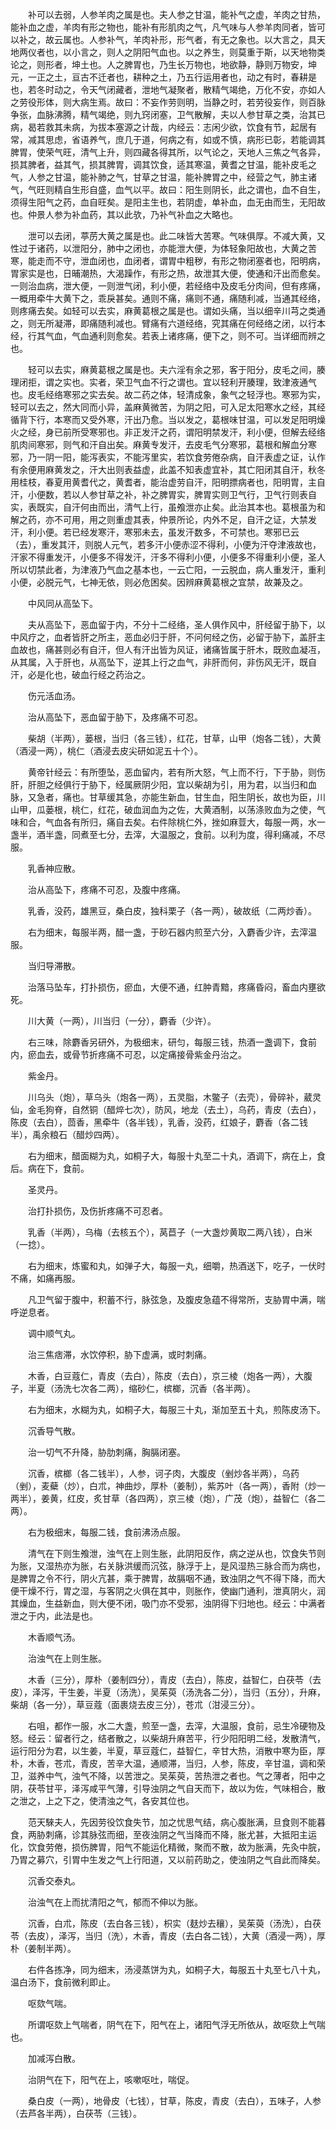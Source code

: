 <!-- { "loadSidebar": true } -->
　　补可以去弱，人参羊肉之属是也。夫人参之甘温，能补气之虚，羊肉之甘热，能补血之虚，羊肉有形之物也，能补有形肌肉之气，凡气味与人参羊肉同者，皆可以补之，故云属也。人参补气，羊肉补形，形气者，有无之象也。以大言之，具天地两仪者也，以小言之，则人之阴阳气血也。以之养生，则莫重于斯，以天地物类论之，则形者，坤土也。人之脾胃也，乃生长万物也，地欲静，静则万物安，坤元，一正之土，亘古不迁者也，耕种之土，乃五行运用者也，动之有时，春耕是也，若冬时动之，令天气闭藏者，泄地气凝聚者，散精气竭绝，万化不安，亦如人之劳役形体，则大病生焉。故曰：不妄作劳则明，当静之时，若劳役妄作，则百脉争张，血脉沸腾，精气竭绝，则九窍闭塞，卫气散解，夫以人参甘草之类，治其已病，曷若救其未病，为拔本塞源之计哉，内经云：志闲少欲，饮食有节，起居有常，减其思虑，省语养气，庶几于道，何病之有，如或不慎，病形已彰，若能调其脾胃，使荣气旺，清气上升，则四藏各得其所，以气论之，天地人三焦之气各异，损其脾者，益其气，损其脾胃，调其饮食，适其寒温，黄耆之甘温，能补皮毛之气，人参之甘温，能补肺之气，甘草之甘温，能补脾胃之中，经营之气，肺主诸气，气旺则精自生形自盛，血气以平。故曰：阳生则阴长，此之谓也，血不自生，须得生阳气之药，血自旺矣。是阳主生也，若阴虚，单补血，血无由而生，无阳故也。仲景人参为补血药，其以此欤，乃补气补血之大略也。

　　泄可以去闭，葶苈大黄之属是也。此二味皆大苦寒。气味俱厚。不减大黄，又性过于诸药，以泄阳分，肺中之闭也，亦能泄大便，为体轻象阳故也，大黄之苦寒，能走而不守，泄血闭也，血闭者，谓胃中粗秽，有形之物闭塞者也，阳明病，胃家实是也，日晡潮热，大渴躁作，有形之热，故泄其大便，使通和汗出而愈矣。一则治血病，泄大便，一则泄气闭，利小便，若经络中及皮毛分肉间，但有疼痛，一概用牵牛大黄下之，乖戾甚矣。通则不痛，痛则不通，痛随利减，当通其经络，则疼痛去矣。如轻可以去实，麻黄葛根之属是也。谓如头痛，当以细辛川芎之类通之，则无所凝滞，即痛随利减也。臂痛有六道经络，究其痛在何经络之闭，以行本经，行其气血，气血通利则愈矣。若表上诸疼痛，便下之，则不可。当详细而辨之也。

　　轻可以去实，麻黄葛根之属是也。夫六淫有余之邪，客于阳分，皮毛之间，腠理闭拒，谓之实也。实者，荣卫气血不行之谓也。宜以轻利开腠理，致津液通气也。皮毛经络寒邪之实去矣。故二药之体，轻清成象，象气之轻浮也。寒邪为实，轻可以去之，然大同而小异，盖麻黄微苦，为阴之阳，可入足太阳寒水之经，其经循背下行，本寒而又受外寒，汗出乃愈。当以发之，葛根味甘温，可以发足阳明燥火之经，身已前所受寒邪也。非正发汗之药，谓阳明禁发汗，利小便，但解去经络肌肉间寒邪，则气和汗自出矣。麻黄专发汗，去皮毛气分寒邪，葛根和解血分寒邪，乃一阴一阳，能泻表实，不能泻里实，若饮食劳倦杂病，自汗表虚之证，认作有余便用麻黄发之，汗大出则表益虚，此盖不知表虚宜补，其亡阳闭其自汗，秋冬用桂枝，春夏用黄耆代之，黄耆者，能治虚劳自汗，阳明摽病者也，阳明胃，主自汗，小便数，若以人参甘草之补，补之脾胃实，脾胃实则卫气行，卫气行则表自实，表既实，自汗何由而出，清气上行，虽飧泄亦止矣。此治其本也。葛根虽为和解之药，亦不可用，用之则重虚其表，仲景所论，内外不足，自汗之证，大禁发汗，利小便。若已经发寒汗，寒邪未去，虽发汗数多，不可禁也。寒邪已云（去），重发其汗，则脱人元气，若多汗小便赤涩不得利，小便为汗夺津液故也，汗家不得重发汗，小便多不得发汗，汗多不得利小便，小便多不得重利小便，圣人所以切禁此者，为津液乃气血之基本也，一云亡阳，一云脱血，病人重发汗，重利小便，必脱元气，七神无依，则必危困矣。因辨麻黄葛根之宜禁，故兼及之。

　　中风同从高坠下。

　　夫从高坠下，恶血留于内，不分十二经络，圣人俱作风中，肝经留于胁下，以中风疗之，血者皆肝之所主，恶血必归于肝，不问何经之伤，必留于胁下，盖肝主血故也，痛甚则必有自汗，但人有汗出皆为风证，诸痛皆属于肝木，既败血凝冱，从其属，入于肝也，从高坠下，逆其上行之血气，非肝而何，非伤风无汗，既自汗，必是化也，破血行经之药治之。

　　伤元活血汤。

　　治从高坠下，恶血留于胁下，及疼痛不可忍。

　　柴胡（半两），蒌根，当归（各三钱），红花，甘草，山甲（炮各二钱），大黄（酒浸一两），桃仁（酒浸去皮尖研如泥五十个）。

　　黄帝针经云：有所堕坠，恶血留内，若有所大怒，气上而不行，下于胁，则伤肝，肝胆之经俱行于胁下，经属厥阴少阳，宜以柴胡为引，用为君，以当归和血脉，又急者，痛也。甘草缓其急，亦能生新血，甘生血，阳生阴长，故也为臣，川山甲，瓜蒌根，桃仁，红花，破血润血为之佐，大黄酒制，以荡涤败血为之使，气味和合，气血各有所归，痛自去矣。右件除桃仁外，挫如麻荳大，每服一两，水一盏半，酒半盏，同煮至七分，去滓，大温服之，食前。以利为度，得利痛减，不尽服。

　　乳香神应散。

　　治从高坠下，疼痛不可忍，及腹中疼痛。

　　乳香，没药，雄黑豆，桑白皮，独科栗子（各一两），破故纸（二两炒香）。

　　右为细末，每服半两，醋一盏，于砂石器内煎至六分，入麝香少许，去滓温服。

　　当归导滞散。

　　治落马坠车，打扑损伤，瘀血，大便不通，红肿青黯，疼痛昏闷，畜血内壅欲死。

　　川大黄（一两），川当归（一分），麝香（少许）。

　　右三味，除麝香另研外，为极细末，研匀，每服三钱，热酒一盏调下，食前内，瘀血去，或骨节折疼痛不可忍，以定痛接骨紫金丹治之。

　　紫金丹。

　　川乌头（炮），草乌头（炮各一两），五灵脂，木鳖子（去壳），骨碎补，葳灵仙，金毛狗脊，自然铜（醋焠七次），防风，地龙（去土），乌药，青皮（去白），陈皮（去白），茴香，黑牵牛（各半钱），乳香，没药，红娘子，麝香（各二钱半），禹余粮石（醋炒四两）。

　　右为细末，醋面糊为丸，如桐子大，每服十丸至二十丸，酒调下，病在上，食后。病在下，食前。

　　圣灵丹。

　　治打扑损伤，及伤折疼痛不可忍者。

　　乳香（半两），乌梅（去核五个），莴苣子（一大盏炒黄取二两八钱），白米（一捻）。

　　右为细末，炼蜜和丸，如弹子大，每服一丸，细嚼，热酒送下，吃子，一伏时不痛，如痛再服。

　　凡卫气留于腹中，积蓄不行，脉弦急，及腹皮急蕴不得常所，支胁胃中满，喘呼逆息者。

　　调中顺气丸。

　　治三焦痞滞，水饮停积，胁下虚满，或时刺痛。

　　木香，白豆蔻仁，青皮（去白），陈皮（去白），京三棱（炮各一两），大腹子，半夏（汤洗七次各二两），缩砂仁，槟榔，沉香（各半两）。

　　右为细末，水糊为丸，如桐子大，每服三十丸，渐加至五十丸，煎陈皮汤下。

　　沉香导气散。

　　治一切气不升降，胁肋刺痛，胸膈闭塞。

　　沉香，槟榔（各二钱半），人参，诃子肉，大腹皮（剉炒各半两），乌药（剉），麦蘗（炒），白朮，神曲炒，厚朴（姜制），紫苏叶（各一两），香附（炒一两半），姜黄，红皮，炙甘草（各四两），京三棱（炮），广茂（炮），益智仁（各二两）。

　　右为极细末，每服二钱，食前沸汤点服。

　　清气在下则生飧泄，浊气在上则生胀，此阴阳反作，病之逆从也，饮食失节则为胀，又湿热亦为胀，右关脉洪缓而沉弦，脉浮于上，是风湿热三脉合而为病也，是脾胃之令不行，阴火亢甚，乘于脾胃，故膈咽不通，致浊阴之气不得下降，而大便干燥不行，胃之湿，与客阴之火俱在其中，则胀作，使幽门通利，泄真阴火，润其燥血，生益新血，则大便不闭，吸门亦不受邪，浊阴得下归地也。经云：中满者泄之于内，此法是也。

　　木香顺气汤。

　　治浊气在上则生胀。

　　木香（三分），厚朴（姜制四分），青皮（去白），陈皮，益智仁，白茯苓（去皮），泽泻，干生姜，半夏（汤洗），吴茱萸（汤洗各二分），当归（五分），升麻，柴胡（各一分），草豆蔻（面裹烧去皮三分），苍朮（泔浸三分）。

　　右咀，都作一服，水二大盏，煎至一盏，去滓，大温服，食前，忌生冷硬物及怒。经云：留者行之，结者散之，以柴胡升麻苦平，行少阳阳明二经，发散清气，运行阳分为君，以生姜，半夏，草豆蔻仁，益智仁，辛甘大热，消散中寒为臣，厚朴，木香，苍朮，青皮，苦辛大温，通顺滞，当归，人参，陈皮，辛甘温，调和荣卫，滋养中气，浊气不降，以苦泄之。吴茱萸，苦热泄之者也。气之薄者，阳中之阴，茯苓甘平，泽泻咸平气薄，引导浊阴之气自天而下，故以为佐，气味相合，散之泄之，上之下之，使清浊之气，各安其位也。

　　范天騋夫人，先因劳役饮食失节，加之忧思气结，病心腹胀满，旦食则不能暮食，两胁刺痛，诊其脉弦而细，至夜浊阴之气当降而不降，胀尤甚，大抵阳主运化，饮食劳倦，损伤脾胃，阳气不能运化精微，聚而不散，故为胀满，先灸中脘，乃胃之募穴，引胃中生发之气上行阳道，又以前药助之，使浊阴之气自此而降矣。

　　沉香交泰丸。

　　治浊气在上而扰清阳之气，郁而不伸以为胀。

　　沉香，白朮，陈皮（去白各三钱），枳实（麸炒去穰），吴茱萸（汤洗），白茯苓（去皮），泽泻，当归（洗），木香，青皮（去白各二钱），大黄（酒浸一两），厚朴（姜制半两）。

　　右件各拣净，同为细末，汤浸蒸饼为丸，如桐子大，每服五十丸至七八十丸，温白汤下，食前微利即止。

　　呕欬气喘。

　　所谓呕欬上气喘者，阴气在下，阳气在上，诸阳气浮无所依从，故呕欬上气喘也。

　　加减泻白散。

　　治阴气在下，阳气在上，咳嗽呕吐，喘促。

　　桑白皮（一两），地骨皮（七钱），甘草，陈皮，青皮（去白），五味子，人参（去芦各半两），白茯苓（三钱）。


